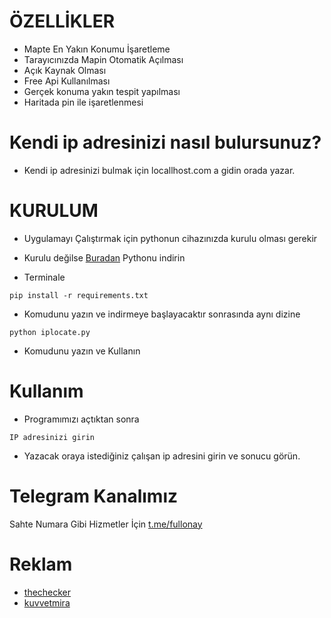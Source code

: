 # ÖZELLİKLER
* Mapte En Yakın Konumu İşaretleme
* Tarayıcınızda Mapin Otomatik Açılması
* Açık Kaynak Olması
* Free Api Kullanılması
* Gerçek konuma yakın tespit yapılması
* Haritada pin ile işaretlenmesi

# Kendi ip adresinizi nasıl bulursunuz?
* Kendi ip adresinizi bulmak için locallhost.com a gidin orada yazar.

# KURULUM
* Uygulamayı Çalıştırmak için pythonun cihazınızda kurulu olması gerekir
* Kurulu değilse [Buradan](https://www.python.org/downloads/) Pythonu indirin

* Terminale
```
pip install -r requirements.txt
```
* Komudunu yazın ve indirmeye başlayacaktır sonrasında aynı dizine
```
python iplocate.py
```
* Komudunu yazın ve Kullanın

# Kullanım
* Programımızı açtıktan sonra
```
IP adresinizi girin
```
* Yazacak oraya istediğiniz çalışan ip adresini girin ve sonucu görün.

# Telegram Kanalımız
Sahte Numara Gibi Hizmetler İçin
[t.me/fullonay](https://t.me/fullonay)

# Reklam
* [thechecker](https://guns.lol/thechecker)
* [kuvvetmira](https://guns.lol/kuvvetmira)
